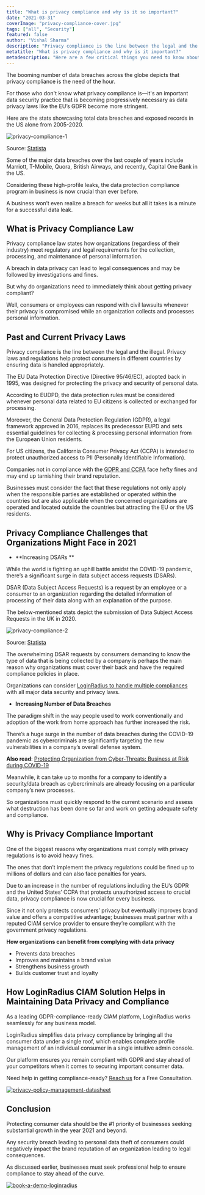 ```yaml
---
title: "What is privacy compliance and why is it so important?"
date: "2021-03-31"
coverImage: "privacy-compliance-cover.jpg"
tags: ["all", "Security"]
featured: false 
author: "Vishal Sharma"
description: "Privacy compliance is the line between the legal and the illegal. Such regulations help protect consumers in different countries by ensuring data is handled appropriately. Another reason why organizations must comply is to avoid heavy fines."
metatitle: "What is privacy compliance and why is it important?"
metadescription: "Here are a few critical things you need to know about privacy compliance and the importance of abiding by international standards for your enterprise."
---
```


The booming number of data breaches across the globe depicts that privacy compliance is the need of the hour. 

For those who don't know what privacy compliance is—it's an important data security practice that is becoming progressively necessary as data privacy laws like the EU’s GDPR become more stringent.

Here are the stats showcasing total data breaches and exposed records in the US alone from 2005-2020. 

![privacy-compliance-1](privacy-compliance-1.png)


Source: [Statista](https://www.statista.com/statistics/273550/data-breaches-recorded-in-the-united-states-by-number-of-breaches-and-records-exposed/)

Some of the major data breaches over the last couple of years include Marriott, T-Mobile, Quora, British Airways, and recently, Capital One Bank in the US. 

Considering these high-profile leaks, the data protection compliance program in business is now crucial than ever before. 

A business won’t even realize a breach for weeks but all it takes is a minute for a successful data leak. 


## What is Privacy Compliance Law

Privacy compliance law states how organizations (regardless of their industry) meet regulatory and legal requirements for the collection, processing, and maintenance of personal information. 

A breach in data privacy can lead to legal consequences and may be followed by investigations and fines.

But why do organizations need to immediately think about getting privacy compliant?

Well, consumers or employees can respond with civil lawsuits whenever their privacy is compromised while an organization collects and processes personal information. 


## Past and Current Privacy Laws 

Privacy compliance is the line between the legal and the illegal. Privacy laws and regulations help protect consumers in different countries by ensuring data is handled appropriately. 

The EU Data Protection Directive (Directive 95/46/EC), adopted back in 1995, was designed for protecting the privacy and security of personal data. 

According to EUDPD, the data protection rules must be considered whenever personal data related to EU citizens is collected or exchanged for processing. 

Moreover, the General Data Protection Regulation (GDPR), a legal framework approved in 2016, replaces its predecessor EUPD and sets essential guidelines for collecting & processing personal information from the European Union residents. 

For US citizens, the California Consumer Privacy Act (CCPA) is intended to protect unauthorized access to PII (Personally Identifiable Information).

Companies not in compliance with the [GDPR and CCPA](https://www.loginradius.com/blog/start-with-identity/2019/09/ccpa-vs-gdpr-the-compliance-war/) face hefty fines and may end up tarnishing their brand reputation. 

Businesses must consider the fact that these regulations not only apply when the responsible parties are established or operated within the countries but are also applicable when the concerned organizations are operated and located outside the countries but attracting the EU or the US residents. 


## Privacy Compliance Challenges that Organizations Might Face in 2021



*   **Increasing DSARs **

While the world is fighting an uphill battle amidst the COVID-19 pandemic, there’s a significant surge in data subject access requests (DSARs). 

DSAR (Data Subject Access Requests) is a request by an employee or a consumer to an organization regarding the detailed information of processing of their data along with an explanation of the purpose. 

The below-mentioned stats depict the submission of Data Subject Access Requests in the UK in 2020. 


![privacy-compliance-2](privacy-compliance-2.png)


Source: [Statista](https://www.statista.com/statistics/1177143/submitters-of-data-subject-access-requests-uk/)

The overwhelming DSAR requests by consumers demanding to know the type of data that is being collected by a company is perhaps the main reason why organizations must cover their back and have the required compliance policies in place.

Organizations can consider [LoginRadius to handle multiple compliances](https://www.loginradius.com/compliances/) with all major data security and privacy laws.



*   **Increasing Number of Data Breaches**

The paradigm shift in the way people used to work conventionally and adoption of the work from home approach has further increased the risk.

There’s a huge surge in the number of data breaches during the COVID-19 pandemic as cybercriminals are significantly targeting the new vulnerabilities in a company’s overall defense system.

**Also read**: [Protecting Organization from Cyber-Threats: Business at Risk during COVID-19](https://www.loginradius.com/blog/start-with-identity/2020/05/cyber-threats-business-risk-covid-19/)

Meanwhile, it can take up to months for a company to identify a security/data breach as cybercriminals are already focusing on a particular company’s new processes.

So organizations must quickly respond to the current scenario and assess what destruction has been done so far and work on getting adequate safety and compliance.


## Why is Privacy Compliance Important

One of the biggest reasons why organizations must comply with privacy regulations is to avoid heavy fines.

The ones that don’t implement the privacy regulations could be fined up to millions of dollars and can also face penalties for years.

Due to an increase in the number of regulations including the EU’s GDPR and the United States’ CCPA that protects unauthorized access to crucial data, privacy compliance is now crucial for every business.

Since it not only protects consumers’ privacy but eventually improves brand value and offers a competitive advantage; businesses must partner with a reputed CIAM service provider to ensure they’re compliant with the government privacy regulations.

**How organizations can benefit from complying with data privacy**



*   Prevents data breaches
*   Improves and maintains a brand value
*   Strengthens business growth
*   Builds customer trust and loyalty


## How LoginRadius CIAM Solution Helps in Maintaining Data Privacy and Compliance

As a leading GDPR-compliance-ready CIAM platform, LoginRadius works seamlessly for any business model. 

LoginRadius simplifies data privacy compliance by bringing all the consumer data under a single roof, which enables complete profile management of an individual consumer in a single intuitive admin console.

Our platform ensures you remain compliant with GDPR and stay ahead of your competitors when it comes to securing important consumer data.

Need help in getting compliance-ready? [Reach us](https://www.loginradius.com/contact-sales/) for a Free Consultation.

[![privacy-policy-management-datasheet](privacy-policy-management-datasheet.png)](https://www.loginradius.com/resource/privacy-policy-management-datasheet)


## Conclusion

Protecting consumer data should be the #1 priority of businesses seeking substantial growth in the year 2021 and beyond.

Any security breach leading to personal data theft of consumers could negatively impact the brand reputation of an organization leading to legal consequences.

As discussed earlier, businesses must seek professional help to ensure compliance to stay ahead of the curve.


[![book-a-demo-loginradius](book-a-demo-loginradius.png)](https://www.loginradius.com/book-a-demo/)
